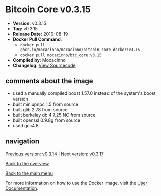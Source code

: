 # Bitcoin Core v0.3.15

- **Version:** v0.3.15
- **Tag:** v0.3.15
- **Release Date:** 2010-08-19
- **Docker Pull Command**:
  - `docker pull ghcr.io/mocacinno/mocacinno/bitcoin_core_docker:v3.15`
  - `docker pull mocacinno/btc_core:v3.15`
- **Compiled by**: Mocacinno
- **Changelog**: [View Sourcecode](https://github.com/bitcoin/bitcoin/tree/v0.3.15)

## comments about the image

- used a manually compiled boost 1.57.0 instead of the system's boost version
- built miniupnpc 1.5 from source
- built glib 2.78 from source
- built berkeley db 4.7.25 NC from source
- built openssl 0.9.8g from source
- used gcc4.8

## navigation

[Previous version: v0.3.14](./v3.14.md) | [Next version: v0.3.17](./v3.17.md)

[Back to the overview](./Readme.md)

[Back to the main menu](../Readme.md)

For more information on how to use the Docker image, visit the [User Documentation](../userdocs/Readme.md).
